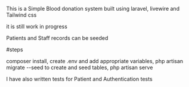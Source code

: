 This is a Simple Blood donation system built using laravel, livewire and Tailwind css

it is still work in progress

Patients and Staff records can be seeded

#steps

composer install,
create .env and add appropriate variables,
php artisan migrate --seed to create and seed tables,
php artisan serve

 I have also written tests for Patient and Authentication tests
